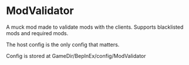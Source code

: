 # ModValidator
A muck mod made to validate mods with the clients. Supports blacklisted mods and required mods.

The host config is the only config that matters.

Config is stored at GameDir/BepInEx/config/ModValidator
